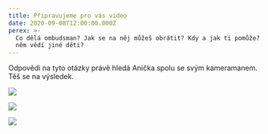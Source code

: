 ```yaml
---
title: Připravujeme pro vás video
date: 2020-09-08T12:00:00.000Z
perex: >-
  Co dělá ombudsman? Jak se na něj můžeš obrátit? Kdy a jak ti pomůže? A co o
  něm vědí jiné děti?
---
```




Odpovědi na tyto otázky právě hledá Anička spolu se svým kameramanem. Těš se na výsledek.



![](media/IMG_20200831_094512.jpg.jpg)



![](media/IMG_20200831_095020.jpg.jpg)



![](media/IMG_20200831_093911.jpg.jpg)


